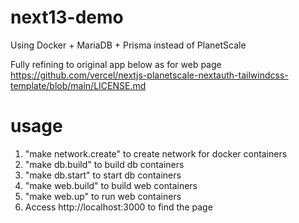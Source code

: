# next13-demo

Using Docker + MariaDB + Prisma instead of PlanetScale

Fully refining to original app below as for web page
https://github.com/vercel/nextjs-planetscale-nextauth-tailwindcss-template/blob/main/LICENSE.md


# usage
1. "make network.create" to create network for docker containers
2. "make db.build" to build db containers
3. "make db.start" to start db containers
4. "make web.build" to build web containers
5. "make web.up" to run web containers
6. Access http://localhost:3000 to find the page


